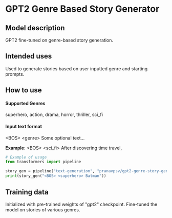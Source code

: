 
# GPT2 Genre Based Story Generator

## Model description

GPT2 fine-tuned on genre-based story generation.

## Intended uses

Used to generate stories based on user inputted genre and starting prompts.

## How to use

#### Supported Genres
superhero, action, drama, horror, thriller, sci_fi
#### Input text format
\<BOS> \<genre> Some optional text...

**Example**: \<BOS> \<sci_fi> After discovering time travel,

```python
# Example of usage
from transformers import pipeline

story_gen = pipeline("text-generation", "pranavpsv/gpt2-genre-story-generator")
print(story_gen("<BOS> <superhero> Batman"))

```

## Training data

Initialized with pre-trained weights of "gpt2" checkpoint. Fine-tuned the model on stories of various genres.
